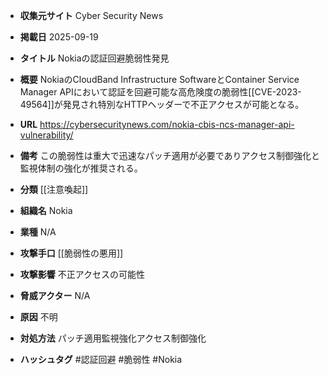 - **収集元サイト**
Cyber Security News

- **掲載日**
2025-09-19

- **タイトル**
Nokiaの認証回避脆弱性発見

- **概要**
NokiaのCloudBand Infrastructure SoftwareとContainer Service Manager APIにおいて認証を回避可能な高危険度の脆弱性[[CVE-2023-49564]]が発見され特別なHTTPヘッダーで不正アクセスが可能となる。

- **URL**
https://cybersecuritynews.com/nokia-cbis-ncs-manager-api-vulnerability/

- **備考**
この脆弱性は重大で迅速なパッチ適用が必要でありアクセス制御強化と監視体制の強化が推奨される。

- **分類**
[[注意喚起]]

- **組織名**
Nokia

- **業種**
N/A

- **攻撃手口**
[[脆弱性の悪用]]

- **攻撃影響**
不正アクセスの可能性

- **脅威アクター**
N/A

- **原因**
不明

- **対処方法**
パッチ適用監視強化アクセス制御強化

- **ハッシュタグ**
#認証回避 #脆弱性 #Nokia
